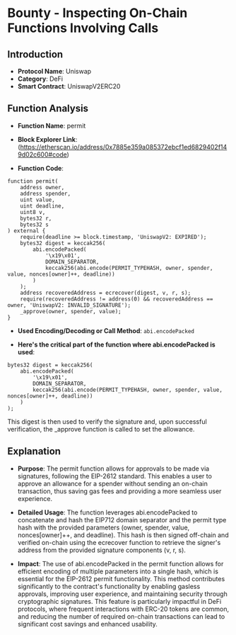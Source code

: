 # Bounty - Inspecting On-Chain Functions Involving Calls

## Introduction

- **Protocol Name**: Uniswap
- **Category**: DeFi
- **Smart Contract**: UniswapV2ERC20

## Function Analysis

- **Function Name**: permit

- **Block Explorer Link**: (https://etherscan.io/address/0x7885e359a085372ebcf1ed6829402f149d02c600#code)

- **Function Code**:

```
function permit(
    address owner,
    address spender,
    uint value,
    uint deadline,
    uint8 v,
    bytes32 r,
    bytes32 s
) external {
    require(deadline >= block.timestamp, 'UniswapV2: EXPIRED');
    bytes32 digest = keccak256(
        abi.encodePacked(
            '\x19\x01',
            DOMAIN_SEPARATOR,
            keccak256(abi.encode(PERMIT_TYPEHASH, owner, spender, value, nonces[owner]++, deadline))
        )
    );
    address recoveredAddress = ecrecover(digest, v, r, s);
    require(recoveredAddress != address(0) && recoveredAddress == owner, 'UniswapV2: INVALID_SIGNATURE');
    _approve(owner, spender, value);
}

```

- **Used Encoding/Decoding or Call Method**: `abi.encodePacked`

- **Here's the critical part of the function where abi.encodePacked is used**:

```
bytes32 digest = keccak256(
    abi.encodePacked(
        '\x19\x01',
        DOMAIN_SEPARATOR,
        keccak256(abi.encode(PERMIT_TYPEHASH, owner, spender, value, nonces[owner]++, deadline))
    )
);

```

This digest is then used to verify the signature and, upon successful verification, the \_approve function is called to set the allowance.

## Explanation

- **Purpose**:
  The permit function allows for approvals to be made via signatures, following the EIP-2612 standard. This enables a user to approve an allowance for a spender without sending an on-chain transaction, thus saving gas fees and providing a more seamless user experience.

- **Detailed Usage**:
  The function leverages abi.encodePacked to concatenate and hash the EIP712 domain separator and the permit type hash with the provided parameters (owner, spender, value, nonces[owner]++, and deadline). This hash is then signed off-chain and verified on-chain using the ecrecover function to retrieve the signer's address from the provided signature components (v, r, s).

- **Impact**:
  The use of abi.encodePacked in the permit function allows for efficient encoding of multiple parameters into a single hash, which is essential for the EIP-2612 permit functionality. This method contributes significantly to the contract's functionality by enabling gasless approvals, improving user experience, and maintaining security through cryptographic signatures. This feature is particularly impactful in DeFi protocols, where frequent interactions with ERC-20 tokens are common, and reducing the number of required on-chain transactions can lead to significant cost savings and enhanced usability.
